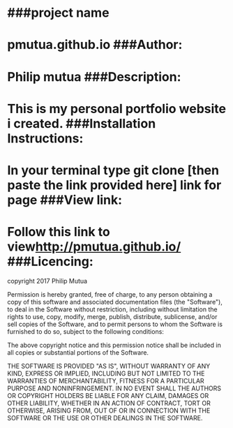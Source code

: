 ###project name
==============
pmutua.github.io
###Author:
========
Philip mutua
###Description:
=============
This is my personal portfolio website i created.
###Installation Instructions:
============================
In your terminal type git clone [then paste the link provided here]
link for page
###View link:
============
Follow this link to view<http://pmutua.github.io/>
###Licencing:
============
copyright 2017 Philip Mutua

Permission is hereby granted, free of charge, to any person obtaining a copy of this software and associated documentation files (the "Software"), to deal in the Software without restriction, including without limitation the rights to use, copy, modify, merge, publish, distribute, sublicense, and/or sell copies of the Software, and to permit persons to whom the Software is furnished to do so, subject to the following conditions:

The above copyright notice and this permission notice shall be included in all copies or substantial portions of the Software.

THE SOFTWARE IS PROVIDED "AS IS", WITHOUT WARRANTY OF ANY KIND, EXPRESS OR IMPLIED, INCLUDING BUT NOT LIMITED TO THE WARRANTIES OF MERCHANTABILITY, FITNESS FOR A PARTICULAR PURPOSE AND NONINFRINGEMENT. IN NO EVENT SHALL THE AUTHORS OR COPYRIGHT HOLDERS BE LIABLE FOR ANY CLAIM, DAMAGES OR OTHER LIABILITY, WHETHER IN AN ACTION OF CONTRACT, TORT OR OTHERWISE, ARISING FROM, OUT OF OR IN CONNECTION WITH THE SOFTWARE OR THE USE OR OTHER DEALINGS IN THE SOFTWARE.